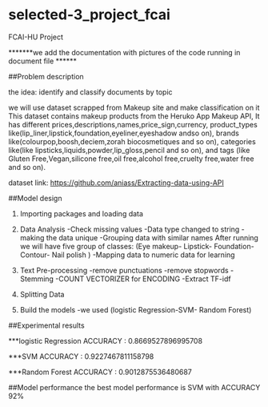 # selected-3_project_fcai
FCAI-HU Project


*******we add the documentation with pictures of the code running in document file ******


##Problem description

the idea: identify and classify documents by topic 

we will use dataset scrapped from Makeup site and make classification on it
This dataset contains makeup products from the Heruko App Makeup API,
It has different prices,descriptions,names,price_sign,currency,
product_types like(lip_liner,lipstick,foundation,eyeliner,eyeshadow andso on),
brands like(colourpop,boosh,deciem,zorah biocosmetiques and so on),
categories like(like lipsticks,liquids,powder,lip_gloss,pencil and so on),
and tags (like Gluten Free,Vegan,silicone free,oil free,alcohol free,cruelty free,water free and so on).

dataset link: https://github.com/aniass/Extracting-data-using-API



##Model design

01) Importing packages and loading data

02) Data Analysis
-Check missing values
-Data type changed to string
-making the data unique
-Grouping data with similar names 
After running we will have five group of classes:
(Eye makeup-
Lipstick-
Foundation-
Contour-
Nail polish
)
-Mapping data to numeric data for learning

03) Text Pre-processing
-remove punctuations
-remove stopwords
-Stemming
-COUNT VECTORIZER for ENCODING
-Extract TF-idf
 
04) Splitting Data

05) Build the models 
-we used (logistic Regression-SVM- Random Forest)


##Experimental results

***logistic Regression
ACCURACY : 0.8669527896995708 

***SVM
ACCURACY : 0.9227467811158798 

***Random Forest
ACCURACY : 0.9012875536480687 

##Model performance
the best model performance is SVM with ACCURACY 92% 

